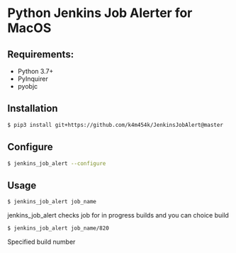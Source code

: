 # **Python Jenkins Job Alerter for MacOS**


## Requirements:

- Python 3.7+
- PyInquirer
- pyobjc

## Installation

``` bash
$ pip3 install git+https://github.com/k4m454k/JenkinsJobAlert@master
```

## Configure
``` bash
$ jenkins_job_alert --configure
```

## Usage
``` bash
$ jenkins_job_alert job_name
```
jenkins_job_alert checks job for in progress builds and you can choice build


``` bash
$ jenkins_job_alert job_name/820
```
Specified build number